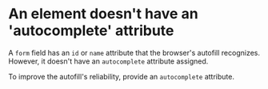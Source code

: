 # An element doesn't have an 'autocomplete' attribute

A `form` field has an `id` or `name` attribute that the browser's autofill recognizes. However, it doesn't have an `autocomplete` attribute assigned.

To improve the autofill's reliability, provide an `autocomplete` attribute.

